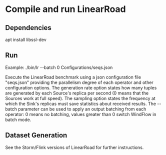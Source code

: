 # Compile and run LinearRoad

## Dependencies
apt install libssl-dev

## Run

Example: ./bin/lr --batch 0 Configurations/seqs.json

Execute the LinearRoad benchmark using a json configuration file "seqs.json" providing the parallelism degree of each operator and other configuration options. The generation rate option states how many tuples are generated by each Source's replica per second (0 means that the Sources work at full speed). The sampling option states the frequency at which the Sink's replicas must save statistics about received results. The --batch parameter can be used to apply an output batching from each operator: 0 means no batching, values greater than 0 switch WindFlow in batch mode.

## Dataset Generation
See the Storm/Flink versions of LinearRoad for further instructions.

